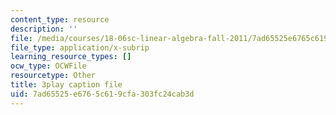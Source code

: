 ```yaml
---
content_type: resource
description: ''
file: /media/courses/18-06sc-linear-algebra-fall-2011/7ad65525e6765c619cfa303fc24cab3d_OZxzHcW663g.vtt
file_type: application/x-subrip
learning_resource_types: []
ocw_type: OCWFile
resourcetype: Other
title: 3play caption file
uid: 7ad65525-e676-5c61-9cfa-303fc24cab3d
---
```

